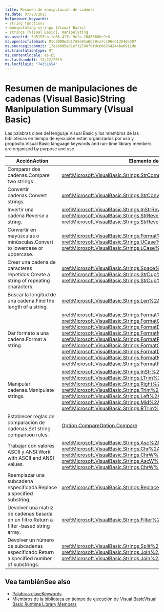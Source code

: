 ```yaml
---
title: Resumen de manipulación de cadenas
ms.date: 07/20/2015
helpviewer_keywords:
- string functions
- manipulating strings [Visual Basic]
- strings [Visual Basic], manipulating
ms.assetid: 5d3197eb-fe66-417e-9e2a-20450660c9c6
ms.openlocfilehash: 91c3808e3b17d8e91e6b29ca7c306c61354db607
ms.sourcegitcommit: 17ee6605e01ef32506f8fdc686954244ba6911de
ms.translationtype: MT
ms.contentlocale: es-ES
ms.lasthandoff: 11/22/2019
ms.locfileid: "74351654"
---
```

# <a name="string-manipulation-summary-visual-basic"></a><span data-ttu-id="414e8-102">Resumen de manipulaciones de cadenas (Visual Basic)</span><span class="sxs-lookup"><span data-stu-id="414e8-102">String Manipulation Summary (Visual Basic)</span></span>
<span data-ttu-id="414e8-103">Las palabras clave del lenguaje Visual Basic y los miembros de las bibliotecas en tiempo de ejecución están organizados por uso y propósito.</span><span class="sxs-lookup"><span data-stu-id="414e8-103">Visual Basic language keywords and run-time library members are organized by purpose and use.</span></span>  
  
|<span data-ttu-id="414e8-104">Acción</span><span class="sxs-lookup"><span data-stu-id="414e8-104">Action</span></span>|<span data-ttu-id="414e8-105">Elemento del lenguaje</span><span class="sxs-lookup"><span data-stu-id="414e8-105">Language element</span></span>|  
|------------|----------------------|  
|<span data-ttu-id="414e8-106">Comparar dos cadenas.</span><span class="sxs-lookup"><span data-stu-id="414e8-106">Compare two strings.</span></span>|<xref:Microsoft.VisualBasic.Strings.StrComp%2A>|  
|<span data-ttu-id="414e8-107">Convertir cadenas.</span><span class="sxs-lookup"><span data-stu-id="414e8-107">Convert strings.</span></span>|<xref:Microsoft.VisualBasic.Strings.StrConv%2A>|  
|<span data-ttu-id="414e8-108">Invertir una cadena.</span><span class="sxs-lookup"><span data-stu-id="414e8-108">Reverse a string.</span></span>|<span data-ttu-id="414e8-109"><xref:Microsoft.VisualBasic.Strings.InStrRev%2A>, <xref:Microsoft.VisualBasic.Strings.StrReverse%2A></span><span class="sxs-lookup"><span data-stu-id="414e8-109"><xref:Microsoft.VisualBasic.Strings.InStrRev%2A>, <xref:Microsoft.VisualBasic.Strings.StrReverse%2A></span></span>|  
|<span data-ttu-id="414e8-110">Convertir en mayúsculas o minúsculas.</span><span class="sxs-lookup"><span data-stu-id="414e8-110">Convert to lowercase or uppercase.</span></span>|<span data-ttu-id="414e8-111"><xref:Microsoft.VisualBasic.Strings.Format%2A>, <xref:Microsoft.VisualBasic.Strings.LCase%2A>, <xref:Microsoft.VisualBasic.Strings.UCase%2A></span><span class="sxs-lookup"><span data-stu-id="414e8-111"><xref:Microsoft.VisualBasic.Strings.Format%2A>, <xref:Microsoft.VisualBasic.Strings.LCase%2A>, <xref:Microsoft.VisualBasic.Strings.UCase%2A></span></span>|  
|<span data-ttu-id="414e8-112">Crear una cadena de caracteres repetidos.</span><span class="sxs-lookup"><span data-stu-id="414e8-112">Create a string of repeating characters.</span></span>|<span data-ttu-id="414e8-113"><xref:Microsoft.VisualBasic.Strings.Space%2A>, <xref:Microsoft.VisualBasic.Strings.StrDup%2A></span><span class="sxs-lookup"><span data-stu-id="414e8-113"><xref:Microsoft.VisualBasic.Strings.Space%2A>, <xref:Microsoft.VisualBasic.Strings.StrDup%2A></span></span>|  
|<span data-ttu-id="414e8-114">Buscar la longitud de una cadena.</span><span class="sxs-lookup"><span data-stu-id="414e8-114">Find the length of a string.</span></span>|<xref:Microsoft.VisualBasic.Strings.Len%2A>|  
|<span data-ttu-id="414e8-115">Dar formato a una cadena.</span><span class="sxs-lookup"><span data-stu-id="414e8-115">Format a string.</span></span>|<span data-ttu-id="414e8-116"><xref:Microsoft.VisualBasic.Strings.Format%2A>, <xref:Microsoft.VisualBasic.Strings.FormatCurrency%2A>, <xref:Microsoft.VisualBasic.Strings.FormatDateTime%2A>, <xref:Microsoft.VisualBasic.Strings.FormatNumber%2A>, <xref:Microsoft.VisualBasic.Strings.FormatPercent%2A></span><span class="sxs-lookup"><span data-stu-id="414e8-116"><xref:Microsoft.VisualBasic.Strings.Format%2A>, <xref:Microsoft.VisualBasic.Strings.FormatCurrency%2A>, <xref:Microsoft.VisualBasic.Strings.FormatDateTime%2A>, <xref:Microsoft.VisualBasic.Strings.FormatNumber%2A>, <xref:Microsoft.VisualBasic.Strings.FormatPercent%2A></span></span>|  
|<span data-ttu-id="414e8-117">Manipular cadenas.</span><span class="sxs-lookup"><span data-stu-id="414e8-117">Manipulate strings.</span></span>|<span data-ttu-id="414e8-118"><xref:Microsoft.VisualBasic.Strings.InStr%2A>, <xref:Microsoft.VisualBasic.Strings.Left%2A>, <xref:Microsoft.VisualBasic.Strings.LTrim%2A>, <xref:Microsoft.VisualBasic.Strings.Mid%2A>, <xref:Microsoft.VisualBasic.Strings.Right%2A>, <xref:Microsoft.VisualBasic.Strings.RTrim%2A>, <xref:Microsoft.VisualBasic.Strings.Trim%2A></span><span class="sxs-lookup"><span data-stu-id="414e8-118"><xref:Microsoft.VisualBasic.Strings.InStr%2A>, <xref:Microsoft.VisualBasic.Strings.Left%2A>, <xref:Microsoft.VisualBasic.Strings.LTrim%2A>, <xref:Microsoft.VisualBasic.Strings.Mid%2A>, <xref:Microsoft.VisualBasic.Strings.Right%2A>, <xref:Microsoft.VisualBasic.Strings.RTrim%2A>, <xref:Microsoft.VisualBasic.Strings.Trim%2A></span></span>|  
|<span data-ttu-id="414e8-119">Establecer reglas de comparación de cadenas.</span><span class="sxs-lookup"><span data-stu-id="414e8-119">Set string comparison rules.</span></span>|[<span data-ttu-id="414e8-120">Option Compare</span><span class="sxs-lookup"><span data-stu-id="414e8-120">Option Compare</span></span>](../../../visual-basic/language-reference/statements/option-compare-statement.md)|  
|<span data-ttu-id="414e8-121">Trabajar con valores ASCII y ANSI.</span><span class="sxs-lookup"><span data-stu-id="414e8-121">Work with ASCII and ANSI values.</span></span>|<span data-ttu-id="414e8-122"><xref:Microsoft.VisualBasic.Strings.Asc%2A>, <xref:Microsoft.VisualBasic.Strings.AscW%2A>, <xref:Microsoft.VisualBasic.Strings.Chr%2A>, <xref:Microsoft.VisualBasic.Strings.ChrW%2A></span><span class="sxs-lookup"><span data-stu-id="414e8-122"><xref:Microsoft.VisualBasic.Strings.Asc%2A>, <xref:Microsoft.VisualBasic.Strings.AscW%2A>, <xref:Microsoft.VisualBasic.Strings.Chr%2A>, <xref:Microsoft.VisualBasic.Strings.ChrW%2A></span></span>|  
|<span data-ttu-id="414e8-123">Reemplazar una subcadena especificada.</span><span class="sxs-lookup"><span data-stu-id="414e8-123">Replace a specified substring.</span></span>|<xref:Microsoft.VisualBasic.Strings.Replace%2A>|  
|<span data-ttu-id="414e8-124">Devolver una matriz de cadenas basada en un filtro.</span><span class="sxs-lookup"><span data-stu-id="414e8-124">Return a filter-based string array.</span></span>|<xref:Microsoft.VisualBasic.Strings.Filter%2A>|  
|<span data-ttu-id="414e8-125">Devolver un número de subcadenas especificado.</span><span class="sxs-lookup"><span data-stu-id="414e8-125">Return a specified number of substrings.</span></span>|<span data-ttu-id="414e8-126"><xref:Microsoft.VisualBasic.Strings.Split%2A>, <xref:Microsoft.VisualBasic.Strings.Join%2A></span><span class="sxs-lookup"><span data-stu-id="414e8-126"><xref:Microsoft.VisualBasic.Strings.Split%2A>, <xref:Microsoft.VisualBasic.Strings.Join%2A></span></span>|  
  
## <a name="see-also"></a><span data-ttu-id="414e8-127">Vea también</span><span class="sxs-lookup"><span data-stu-id="414e8-127">See also</span></span>

- [<span data-ttu-id="414e8-128">Palabras clave</span><span class="sxs-lookup"><span data-stu-id="414e8-128">Keywords</span></span>](../../../visual-basic/language-reference/keywords/index.md)
- [<span data-ttu-id="414e8-129">Miembros de la biblioteca en tiempo de ejecución de Visual Basic</span><span class="sxs-lookup"><span data-stu-id="414e8-129">Visual Basic Runtime Library Members</span></span>](../../../visual-basic/language-reference/runtime-library-members.md)
